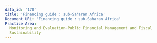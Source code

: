 ```yaml
---
data_id: '178'
title: 'Financing guide : sub-Saharan Africa'
Document URL: 'Financing guide : sub-Saharan Africa'
Practice Area:
  Monitoring and Evaluation~Public Financial Management and Fiscal
  Sustainability
---
```

